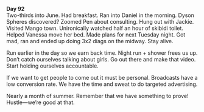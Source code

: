 **Day 92**  
Two-thirds into June. Had breakfast. Ran into Daniel in the morning. Dyson Spheres discovered? Zoomed Pen about consulting. Hung out with Jackie. Visited Mango town. Unironically watched half an hour of skibidi toilet. Helped Vanessa move her bed. Made plans for next Tuesday night. Got mad, ran and ended up doing 3x2 diags on the midway. Stay alive.

Run earlier in the day so we earn back time. Night run \+ shower frees us up.   
Don’t catch ourselves talking about girls. Go out there and make that video. Start holding ourselves accountable.

If we want to get people to come out it must be personal. Broadcasts have a low conversion rate. We have the time and sweat to do targeted advertising. 

Nearly a month of summer. Remember that we have something to prove\! Hustle—we’re good at that.
